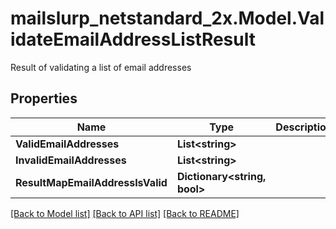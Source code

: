 # mailslurp_netstandard_2x.Model.ValidateEmailAddressListResult
Result of validating a list of email addresses

## Properties

Name | Type | Description | Notes
------------ | ------------- | ------------- | -------------
**ValidEmailAddresses** | **List&lt;string&gt;** |  | 
**InvalidEmailAddresses** | **List&lt;string&gt;** |  | 
**ResultMapEmailAddressIsValid** | **Dictionary&lt;string, bool&gt;** |  | 

[[Back to Model list]](../README#documentation-for-models) [[Back to API list]](../README#documentation-for-api-endpoints) [[Back to README]](../README)

